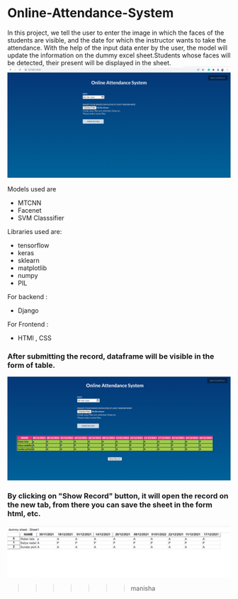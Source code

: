 # Online-Attendance-System
In this project, we tell the user to enter the image in which the faces of the students are visible, and the date for which the instructor wants to take the attendance.
With the help of the input data enter by the user, the model will update the information on the dummy excel sheet.Students whose faces will be detected, their present will be displayed in the sheet.
![](docs/images/image.png)

Models used are 
* MTCNN
* Facenet
* SVM Classsifier

Libraries used are:
* tensorflow
* keras
* sklearn
* matplotlib
* numpy
* PIL

For backend :
* Django 

For Frontend :
* HTMl , CSS

### After submitting the record, dataframe will be visible in the form of table.
![](docs/images/image2.PNG)

### By clicking on "Show Record" button, it will open the record on the new tab, from there you can save the sheet in the form html, etc.
![](docs/images/image3.PNG)
>>>>>>> manisha
